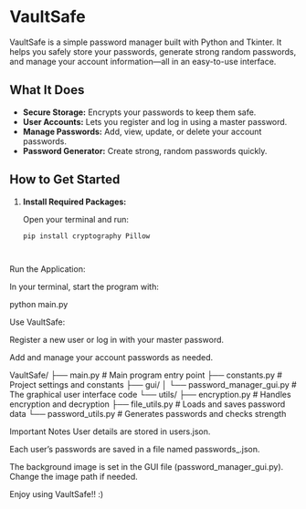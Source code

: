 # VaultSafe

VaultSafe is a simple password manager built with Python and Tkinter. It helps you safely store your passwords, generate strong random passwords, and manage your account information—all in an easy-to-use interface.

## What It Does

- **Secure Storage:** Encrypts your passwords to keep them safe.
- **User Accounts:** Lets you register and log in using a master password.
- **Manage Passwords:** Add, view, update, or delete your account passwords.
- **Password Generator:** Create strong, random passwords quickly.

## How to Get Started

1. **Install Required Packages:**

   Open your terminal and run:
   ```bash
   pip install cryptography Pillow




Run the Application:

In your terminal, start the program with:


python main.py




Use VaultSafe:

Register a new user or log in with your master password.

Add and manage your account passwords as needed.


VaultSafe/
├── main.py                   # Main program entry point
├── constants.py              # Project settings and constants
├── gui/
│   └── password_manager_gui.py  # The graphical user interface code
└── utils/
    ├── encryption.py         # Handles encryption and decryption
    ├── file_utils.py         # Loads and saves password data
    └── password_utils.py     # Generates passwords and checks strength


Important Notes
User details are stored in users.json.

Each user’s passwords are saved in a file named passwords_<username>.json.

The background image is set in the GUI file (password_manager_gui.py). Change the image path if needed.

Enjoy using VaultSafe!! :)
